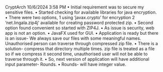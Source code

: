 CryptArch
10/6/2024 3:58 PM 
•	Initial requirement was to secure my sensitive files.
•	Started checking for available libraries for java encryption.
•	There were two options, 
1 using ‘javax.crypto’ for encryption
2 ‘net.lingala.zip4j’ available for creating password protected zip.
•	Second option found convenient so started with ZIP4J.
•	As issue is security, web app is not an option.
•	JavaFX used for GUI.
•	Application is ready but there is an issue-
We always save our files with some meaningful names.
Unauthorised person can traverse through compressed zip file.
•	There is a solution-
compress that directory multiple times.
zip file is treated as a file so if we compress it second time, unauthorised user will not be able to traverse through it.
•	So, next version of application will have additional input parameter- Rounds.
•	Rounds- will have integer value.
